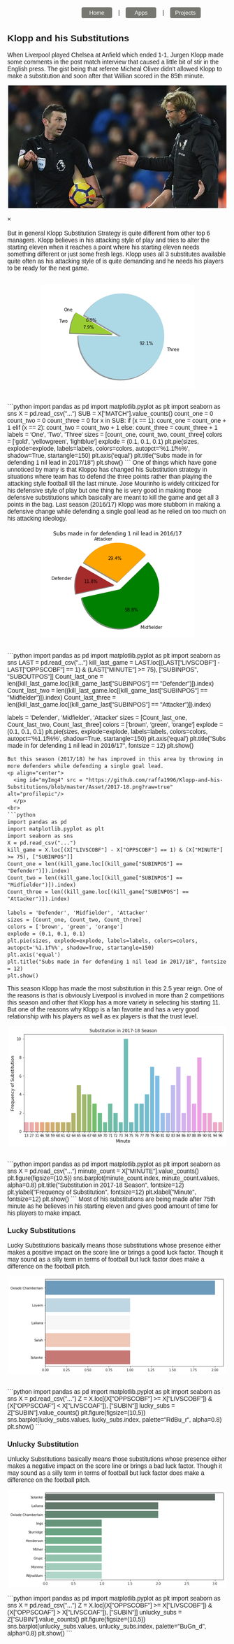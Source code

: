 <link rel="stylesheet" href="https://cdnjs.cloudflare.com/ajax/libs/font-awesome/4.7.0/css/font-awesome.min.css">
<style>
button.button {
  border-radius: 4px;
  background-color: #777772;
  border: none;
  color: #FFFFFF;
  text-align: center;
  font-size: 13px;
  padding: 5px;
  width: 70px;
  transition: all 0.5s;
  cursor: pointer;
  margin: 5px;
}

button.button span {
  cursor: pointer;
  display: inline-block;
  position: relative;
  transition: 0.5s;
}

button.button span:after {
  content: '\00bb';
  position: absolute;
  opacity: 0;
  top: 0;
  right: -20px;
  transition: 0.5s;
}

button.button:hover span {
  padding-right: 15px;
}

button.button:hover span:after {
  opacity: 1;
  right: 0;
}
body {font-family: Arial, Helvetica, sans-serif;}

#myImg {
    border-radius: 5px;
    cursor: pointer;
    transition: 0.3s;
}

#myImg:hover {opacity: 0.7;}


.modal {
    display: none; 
    position: fixed; 
    z-index: 1; 
    padding-top: 100px; 
    left: 0;
    top: 0;
    width: 100%; 
    height: 100%; 
    overflow: auto; 
    background-color: rgb(0,0,0); 
    background-color: rgba(0,0,0,0.9); 
}


.modal-content {
    margin: auto;
    display: block;
    width: 80%;
    max-width: 700px;
}


#caption {
    margin: auto;
    display: block;
    width: 80%;
    max-width: 700px;
    text-align: center;
    color: #ccc;
    padding: 10px 0;
    height: 150px;
}


.modal-content, #caption {    
    -webkit-animation-name: zoom;
    -webkit-animation-duration: 0.6s;
    animation-name: zoom;
    animation-duration: 0.6s;
}

@-webkit-keyframes zoom {
    from {-webkit-transform:scale(0)} 
    to {-webkit-transform:scale(1)}
}

@keyframes zoom {
    from {transform:scale(0)} 
    to {transform:scale(1)}
}

.close {
    position: absolute;
    top: 15px;
    right: 35px;
    color: #f1f1f1;
    font-size: 40px;
    font-weight: bold;
    transition: 0.3s;
}

.close:hover,
.close:focus {
    color: #bbb;
    text-decoration: none;
    cursor: pointer;
}


@media only screen and (max-width: 700px){
    .modal-content {
        width: 100%;
    }
</style>
<button style="margin-right:10px; margin-left:170px" onclick="window.location.href='https://raffa1996.github.io/5yards5feet'" class="button"><span>Home </span></button> |  <button style="margin-left:10px; margin-right:10px" onclick="window.location.href='https://raffa1996.github.io/Apps'" class="button"><span>Apps </span></button> | 
<button style="margin-left:10px" onclick="window.location.href='https://raffa1996.github.io/Projects'" class="button"><span>Projects </span></button><br>
## Klopp and his Substitutions 
 
When Liverpool played Chelsea at Anfield which ended 1-1, Jurgen Klopp made some comments in the post match interview that caused a little bit of stir in the English press. The gist being that referee Micheal Oliver didn’t allowed Klopp to make a substitution and soon after that Willian scored in the 85th minute.<br>
<p align="center">
  <img id="myImg1" src = "https://github.com/raffa1996/Klopp-and-his-Substitutions/blob/master/Asset/kloppoliver.jpg?raw=true" alt="profilepic"/>
  </p> 
  <div id="myModal" class="modal">
  <span class="close">&times;</span>
  <img class="modal-content" id="img01">
  <div id="caption"></div>
</div>
<script>
// Get the modal
var modal = document.getElementById('myModal');

// Get the image and insert it inside the modal - use its "alt" text as a caption
var img1 = document.getElementById('myImg1');
var img2 = document.getElementById('myImg2'); 
var img3 = document.getElementById('myImg3');
var img4 = document.getElementById('myImg4');
var img5 = document.getElementById('myImg5');
var img6 = document.getElementById('myImg6');
var img7 = document.getElementById('myImg7');
var modalImg = document.getElementById("img01");
var captionText = document.getElementById("caption");
img1.onclick = function(){
    modal.style.display = "block";
    modalImg.src = this.src;
    captionText.innerHTML = this.alt;
}

img2.onclick = function(){
    modal.style.display = "block";
    modalImg.src = this.src;
    captionText.innerHTML = this.alt;
}

img3.onclick = function(){
    modal.style.display = "block";
    modalImg.src = this.src;
    captionText.innerHTML = this.alt;
}

img4.onclick = function(){
    modal.style.display = "block";
    modalImg.src = this.src;
    captionText.innerHTML = this.alt;
}

img5.onclick = function(){
    modal.style.display = "block";
    modalImg.src = this.src;
    captionText.innerHTML = this.alt;
}

img6.onclick = function(){
    modal.style.display = "block";
    modalImg.src = this.src;
    captionText.innerHTML = this.alt;
}

img7.onclick = function(){
    modal.style.display = "block";
    modalImg.src = this.src;
    captionText.innerHTML = this.alt;
}

// Get the <span> element that closes the modal
var span = document.getElementsByClassName("close")[0];

// When the user clicks on <span> (x), close the modal
span.onclick = function() { 
    modal.style.display = "none";
}
</script>
<br>
But in general Klopp Substitution Strategy is quite different from other top 6 managers. Klopp believes in his attacking style of play and tries to alter the starting eleven when it reaches a point where his starting eleven needs something different or just some fresh legs. 
Klopp uses all 3 substitutes available quite often as his attacking style of is quite demanding and he needs his players to be ready for the next game.  
<br>
<p align="center">
  <img id="myImg2" src = "https://github.com/raffa1996/Klopp-and-his-Substitutions/blob/master/Asset/index.png?raw=true" alt="profilepic"/>
  </p> 
<br>
```python
import pandas as pd
import matplotlib.pyplot as plt
import seaborn as sns
X = pd.read_csv("...")
SUB = X["MATCH"].value_counts()
count_one = 0 
count_two = 0 
count_three = 0 
for x in SUB: 
    if (x == 1):
        count_one = count_one + 1
    elif (x == 2):
        count_two = count_two + 1
    else:
        count_three = count_three + 1
labels = 'One', 'Two', 'Three'
sizes = [count_one, count_two, count_three]
colors = ['gold', 'yellowgreen', 'lightblue']
explode = (0.1, 0.1, 0.1)
plt.pie(sizes, explode=explode, labels=labels, colors=colors, autopct='%1.1f%%', shadow=True, startangle=150)
plt.axis('equal')
plt.title("Subs made in for defending 1 nil lead in 2017/18")
plt.show()
```
One of things which have gone unnoticed by many is that Kloppo has changed his Substitution strategy in situations where team has to defend the three points rather than playing the attacking style football till the last minute. Jose Mourinho is widely criticized for his defensive style of play but one thing he is very good in making those defensive substitutions which basically are meant to kill the game and get all 3 points in the bag. Last season (2016/17)  Klopp was more stubborn in making a defensive change while defending a single goal lead as he relied on too much on his attacking ideology.

<p align="center">
  <img id="myImg3" src = "https://github.com/raffa1996/Klopp-and-his-Substitutions/blob/master/Asset/2016-17.png?raw=true" alt="profilepic"/>
  </p> 
<br>
```python
import pandas as pd
import matplotlib.pyplot as plt
import seaborn as sns
LAST = pd.read_csv("...")
kill_last_game = LAST.loc[(LAST["LIVSCOBF"] - LAST["OPPSCOBF"] == 1) & (LAST["MINUTE"] >= 75), ["SUBINPOS", "SUBOUTPOS"]]
Count_last_one = len((kill_last_game.loc[(kill_game_last["SUBINPOS"] == "Defender")]).index) 
Count_last_two = len((kill_last_game.loc[(kill_game_last["SUBINPOS"] == "Midfielder")]).index)
Count_last_three = len((kill_last_game.loc[(kill_game_last["SUBINPOS"] == "Attacker")]).index) 

labels = 'Defender', 'Midfielder', 'Attacker'
sizes = [Count_last_one, Count_last_two, Count_last_three]
colors = ['brown', 'green', 'orange']
explode = (0.1, 0.1, 0.1)
plt.pie(sizes, explode=explode, labels=labels, colors=colors, autopct='%1.1f%%', shadow=True, startangle=150)
plt.axis('equal')
plt.title("Subs made in for defending 1 nil lead in 2016/17", fontsize = 12)
plt.show()
```
But this season (2017/18) he has improved in this area by throwing in more defenders while defending a single goal lead. 
<p align="center">
  <img id="myImg4" src = "https://github.com/raffa1996/Klopp-and-his-Substitutions/blob/master/Asset/2017-18.png?raw=true" alt="profilepic"/>
  </p> 
<br>
```python
import pandas as pd
import matplotlib.pyplot as plt
import seaborn as sns
X = pd.read_csv("...")
kill_game = X.loc[(X["LIVSCOBF"] - X["OPPSCOBF"] == 1) & (X["MINUTE"] >= 75), ["SUBINPOS"]]
Count_one = len((kill_game.loc[(kill_game["SUBINPOS"] == "Defender")]).index) 
Count_two = len((kill_game.loc[(kill_game["SUBINPOS"] == "Midfielder")]).index)
Count_three = len((kill_game.loc[(kill_game["SUBINPOS"] == "Attacker")]).index) 

labels = 'Defender', 'Midfielder', 'Attacker'
sizes = [Count_one, Count_two, Count_three]
colors = ['brown', 'green', 'orange']
explode = (0.1, 0.1, 0.1)
plt.pie(sizes, explode=explode, labels=labels, colors=colors, autopct='%1.1f%%', shadow=True, startangle=150)
plt.axis('equal')
plt.title("Subs made in for defending 1 nil lead in 2017/18", fontsize = 12)
plt.show() 
```
This season Klopp has made the most substitution in this 2.5 year reign. One of the reasons is that is obviously Liverpool is involved in more than 2 competitions this season and other that Klopp has a more variety in selecting his starting 11. But one of the reasons why Klopp is a fan favorite and has a very good relationship with his players as well as ex players is that the trust level. 

<p align="center">
  <img id="myImg5" src = "https://github.com/raffa1996/Klopp-and-his-Substitutions/blob/master/Asset/allsubs.png?raw=true" alt="profilepic"/>
  </p> 
<br>
```python
import pandas as pd
import matplotlib.pyplot as plt
import seaborn as sns
X = pd.read_csv("...")
minute_count = X["MINUTE"].value_counts()
plt.figure(figsize=(10,5))
sns.barplot(minute_count.index, minute_count.values, alpha=0.8)
plt.title("Substitution in 2017-18 Season", fontsize=12)
plt.ylabel("Frequency of Substitution", fontsize=12)
plt.xlabel("Minute", fontsize=12)
plt.show()
```
Most of his substitutions are being made after 75th minute as he believes in his starting eleven and gives good amount of time for his players to make impact. 

### Lucky Substitutions 
Lucky Substitutions basically means those substitutions whose presence either makes a positive impact on the score line or brings a good luck factor. Though it may sound as a silly term in terms of football but luck factor does make a difference on the football pitch.  
<p align="center">
  <img id="myImg6" src = "https://github.com/raffa1996/Klopp-and-his-Substitutions/blob/master/Asset/luckysubs.png?raw=true" alt="profilepic"/>
  </p> 
<br>
```python
import pandas as pd
import matplotlib.pyplot as plt
import seaborn as sns
X = pd.read_csv("...")
Z = X.loc[(X["OPPSCOBF"] >= X["LIVSCOBF"]) & (X["OPPSCOAF"] < X["LIVSCOAF"]), ["SUBIN"]]
lucky_subs = Z["SUBIN"].value_counts()
plt.figure(figsize=(10,5))
sns.barplot(lucky_subs.values, lucky_subs.index, palette="RdBu_r", alpha=0.8)
plt.show()
```

### Unlucky Substitution
Unlucky Substitutions basically means those substitutions whose presence either makes a negative impact on the score line or brings a bad luck factor. Though it may sound as a silly term in terms of football but luck factor does make a difference on the football pitch.    
<p align="center">
  <img id="myImg7" src = "https://github.com/raffa1996/Klopp-and-his-Substitutions/blob/master/Asset/unluckysubs.png?raw=true" alt="profilepic"/>
  </p>
```python
import pandas as pd
import matplotlib.pyplot as plt
import seaborn as sns
X = pd.read_csv("...")
Z = X.loc[(X["OPPSCOBF"] >= X["LIVSCOBF"]) & (X["OPPSCOAF"] > X["LIVSCOAF"]), ["SUBIN"]]
unlucky_subs = Z["SUBIN"].value_counts()
plt.figure(figsize=(10,5))
sns.barplot(unlucky_subs.values, unlucky_subs.index, palette="BuGn_d", alpha=0.8)
plt.show()
```
